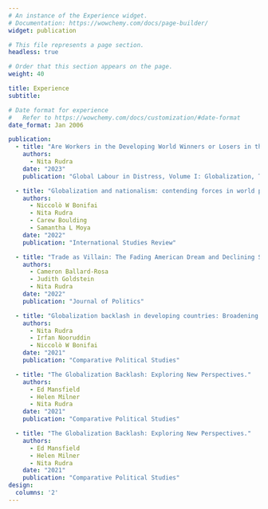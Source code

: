 ```yaml
---
# An instance of the Experience widget.
# Documentation: https://wowchemy.com/docs/page-builder/
widget: publication

# This file represents a page section.
headless: true

# Order that this section appears on the page.
weight: 40

title: Experience
subtitle:

# Date format for experience
#   Refer to https://wowchemy.com/docs/customization/#date-format
date_format: Jan 2006

publication:
  - title: "Are Workers in the Developing World Winners or Losers in the Current Era of Globalization?"
    authors:
      - Nita Rudra
    date: "2023"
    publication: "Global Labour in Distress, Volume I: Globalization, Technology and Labour Resilience"

  - title: "Globalization and nationalism: contending forces in world politics."
    authors:
      - Niccolò W Bonifai
      - Nita Rudra
      - Carew Boulding
      - Samantha L Moya
    date: "2022"
    publication: "International Studies Review"

  - title: "Trade as Villain: The Fading American Dream and Declining Support for Globalization."
    authors:
      - Cameron Ballard-Rosa
      - Judith Goldstein
      - Nita Rudra
    date: "2022"
    publication: "Journal of Politics"

  - title: "Globalization backlash in developing countries: Broadening the research agenda."
    authors:
      - Nita Rudra
      - Irfan Nooruddin
      - Niccolò W Bonifai
    date: "2021"
    publication: "Comparative Political Studies"

  - title: "The Globalization Backlash: Exploring New Perspectives."
    authors:
      - Ed Mansfield
      - Helen Milner
      - Nita Rudra
    date: "2021"
    publication: "Comparative Political Studies"

  - title: "The Globalization Backlash: Exploring New Perspectives."
    authors:
      - Ed Mansfield
      - Helen Milner
      - Nita Rudra
    date: "2021"
    publication: "Comparative Political Studies"
design:
  columns: '2'
---
```

